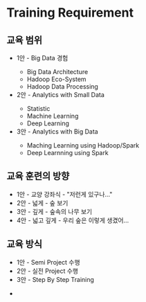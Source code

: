 <h1>Training Requirement</h1>

<h2>교육 범위</h2>
<ul>
<li>1안 - Big Data 경험</li>
  <ul>
    <li>Big Data Architecture</li>
    <li>Hadoop Eco-System</li>
    <li>Hadoop Data Processing</li>
  </ul>
<li>2안 - Analytics with Small Data</li>
  <ul>
    <li>Statistic</li>
    <li>Machine Learning</li>
    <li>Deep Learning</li>
  </ul>
<li>3안 - Analytics with Big Data</li>
  <ul>
    <li>Maching Learning using Hadoop/Spark</li>
    <li>Deep Learnning using Spark</li>
   </ul>
</ul>

<h2>교육 훈련의 방향</h2>
<ul>
<li>1안 - 교양 강좌식 - "저런게 있구나..."</li>
<li>2안 - 넓게 - 숲 보기</li>
<li>3안 - 깊게 - 숲속의 나무 보기</li>
<li>4안 - 넓고 깊게 - 우리 숲은 이렇게 생겼어...</li>
</ul>





<h2>교육 방식</h2>
<ul>
<li>1안 - Semi Project 수행</li>
<li>2안 - 실전 Project 수행</li>
<li>3안 - Step By Step Training</li>
</ul>

<ul>
  <li></li>
</ul>





